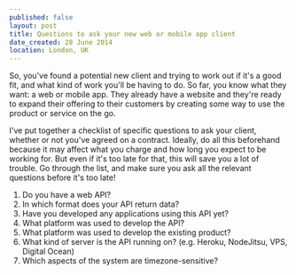 ```yaml
---
published: false
layout: post
title: Questions to ask your new web or mobile app client
date_created: 28 June 2014
location: London, UK
---
```


So, you've found a potential new client and trying to work out if it's a good fit, and what kind of work you'll be having to do. So far, you know what they want: a web or mobile app. They already have a website and they're ready to expand their offering to their customers by creating some way to use the product or service on the go.

I've put together a checklist of specific questions to ask your client, whether or not you've agreed on a contract. Ideally, do all this beforehand because it may affect what you charge and how long you expect to be working for. But even if it's too late for that, this will save you a lot of trouble. Go through the list, and make sure you ask all the relevant questions before it's too late!

1. Do you have a web API?
2. In which format does your API return data?
3. Have you developed any applications using this API yet?
4. What platform was used to develop the API?
5. What platform was used to develop the existing product?
6. What kind of server is the API running on? (e.g. Heroku, NodeJitsu, VPS, Digital Ocean)
7. Which aspects of the system are timezone-sensitive?